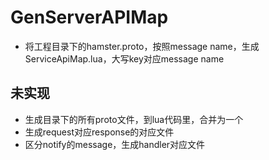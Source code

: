 # GenServerAPIMap

* 将工程目录下的hamster.proto，按照message name，生成ServiceApiMap.lua，大写key对应message name

## 未实现

* 生成目录下的所有proto文件，到lua代码里，合并为一个
* 生成request对应response的对应文件
* 区分notify的message，生成handler对应文件